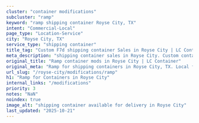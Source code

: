 ```yaml
---
cluster: "container modifications"
subcluster: "ramp"
keyword: "ramp shipping container Royse City, TX"
intent: "Commercial-Local"
page_type: "Location-Service"
city: "Royse City, TX"
service_type: "shipping container"
title_tag: "Custom F7d shipping container Sales in Royse City | LC Container"
meta_description: "shipping container sales in Royse City. Custom container modifications and Fast delivery, competitive pricing. Serving modifications area. Quote ID: GL8. Call (214) 524-4168 for your free quote today."
original_title: "Ramp container mods in Royse City | LC Container"
original_meta: "Ramp for shipping containers in Royse City, TX. Local fabrication & pro install. LC Container — Since 2003. Get a quote."
url_slug: "/royse-city/modifications/ramp"
h1: "Ramp for Containers in Royse City"
internal_links: "/modifications"
priority: 3
notes: "NaN"
noindex: true
image_alt: "shipping container available for delivery in Royse City"
last_updated: "2025-10-21"
---
```


<!-- TODO: Add unique city/inventory copy, images, and internal links here. -->
